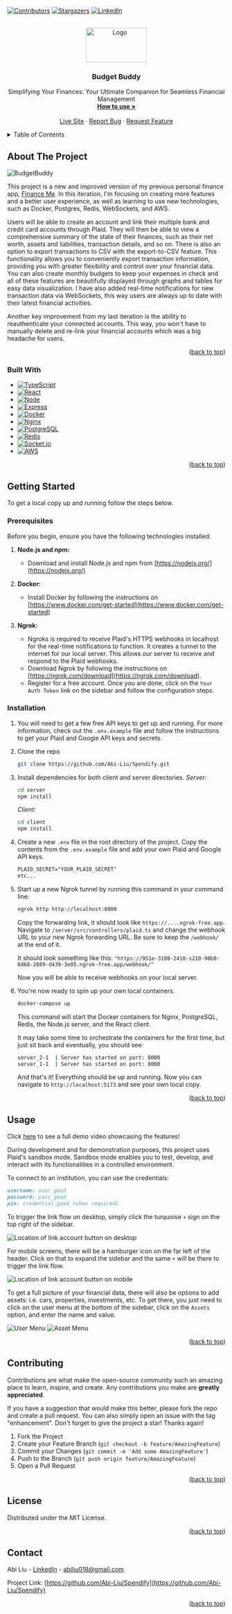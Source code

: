 <!-- Improved compatibility of back to top link: See: https://github.com/othneildrew/Best-README-Template/pull/73 -->

<a name="readme-top"></a>

<!--
*** Thanks for checking out the Best-README-Template. If you have a suggestion
*** that would make this better, please fork the repo and create a pull request
*** or simply open an issue with the tag "enhancement".
*** Don't forget to give the project a star!
*** Thanks again! Now go create something AMAZING! :D
-->

<!-- PROJECT SHIELDS -->
<!--
*** I'm using markdown "reference style" links for readability.
*** Reference links are enclosed in brackets [ ] instead of parentheses ( ).
*** See the bottom of this document for the declaration of the reference variables
*** for contributors-url, forks-url, etc. This is an optional, concise syntax you may use.
*** https://www.markdownguide.org/basic-syntax/#reference-style-links
-->

[![Contributors][contributors-shield]][contributors-url]
[![Stargazers][stars-shield]][stars-url]
[![LinkedIn][linkedin-shield]][linkedin-url]

<!-- PROJECT LOGO -->
<br />
<div align="center">
  <a href="https://github.com/Abi-Liu/Spendify">
    <img src="client/src/assets/FullLogo.png" alt="Logo" width="140" height="80">
  </a>

<h3 align="center">Budget Buddy</h3>

  <p align="center">
    Simplifying Your Finances: Your Ultimate Companion for Seamless Financial Management
    <br />
    <a href="#usage"><strong>How to use »</strong></a>
    <br />
    <br />
    <a href="https://www.bbapi.online">Live Site</a>
    ·
    <a href="https://github.com/Abi-Liu/Spendify/issues">Report Bug</a>
    ·
    <a href="https://github.com/Abi-Liu/Spendify/issues">Request Feature</a>
  </p>
</div>

<!-- TABLE OF CONTENTS -->
<details>
  <summary>Table of Contents</summary>
  <ol>
    <li>
      <a href="#about-the-project">About The Project</a>
      <ul>
        <li><a href="#built-with">Built With</a></li>
      </ul>
    </li>
    <li>
      <a href="#getting-started">Getting Started</a>
      <ul>
        <li><a href="#prerequisites">Prerequisites</a></li>
        <li><a href="#installation">Installation</a></li>
      </ul>
    </li>
    <li><a href="#usage">Usage</a></li>
    <li><a href="#contributing">Contributing</a></li>
    <li><a href="#license">License</a></li>
    <li><a href="#contact">Contact</a></li>
  </ol>
</details>

<!-- ABOUT THE PROJECT -->

## About The Project

![BudgetBuddy](demo/homepage.png)

This project is a new and improved version of my previous personal finance app, [Finance Me](https://github.com/Abi-Liu/Finance-Me). In this iteration, I'm focusing on creating more features and a better user experience, as well as learning to use new technologies, such as Docker, Postgres, Redis, WebSockets, and AWS.

Users will be able to create an account and link their multiple bank and credit card accounts through Plaid. They will then be able to view a comprehensive summary of the state of their finances, such as their net worth, assets and liabilities, transaction details, and so on. There is also an option to export transactions to CSV with the export-to-CSV feature. This functionality allows you to conveniently export transaction information, providing you with greater flexibility and control over your financial data. You can also create monthly budgets to keep your expenses in check and all of these features are beautifully displayed through graphs and tables for easy data visualization. I have also added real-time notifications for new transaction data via WebSockets, this way users are always up to date with their latest financial activities.

Another key improvement from my last iteration is the ability to reauthenticate your connected accounts. This way, you won't have to manually delete and re-link your financial accounts which was a big headache for users.

<p align="right">(<a href="#readme-top">back to top</a>)</p>

### Built With

- [![TypeScript][typescript]][typescript-url]
- [![React][React.js]][React-url]
- [![Node][node.js]][node-url]
- [![Express][express]][express-url]
- [![Docker][docker]][docker-url]
- [![Nginx][nginx]][nginx-url]
- [![PostgreSQL][postgres]][postgres-url]
- [![Redis][redis]][redis-url]
- [![Socket.io][socketio]][socketio-url]
- [![AWS][aws]][aws-url]

<p align="right">(<a href="#readme-top">back to top</a>)</p>

<!-- GETTING STARTED -->

## Getting Started

To get a local copy up and running follow the steps below.

### Prerequisites

Before you begin, ensure you have the following technologies installed:

1. **Node.js and npm:**
   - Download and install Node.js and npm from [https://nodejs.org/](https://nodejs.org/)

2. **Docker:**
   - Install Docker by following the instructions on [https://www.docker.com/get-started](https://www.docker.com/get-started)
  
3. **Ngrok:**
   - Ngroks is required to receive Plaid's HTTPS webhooks in localhost for the real-time notifications to function. It creates a tunnel to the internet for our local server. This allows our server to receive and respond to the Plaid webhooks. 
   - Download Ngrok by following the instructions on [https://ngrok.com/download](https://ngrok.com/download).
   - Register for a free account. Once you are done, click on the `Your Auth Token` link on the sidebar and follow the configuration steps.

### Installation

1. You will need to get a few free API keys to get up and running. For more information, check out the `.env.example` file and follow the instructions to get your Plaid and Google API keys and secrets.
2. Clone the repo
   ```sh
   git clone https://github.com/Abi-Liu/Spendify.git
   ```
3. Install dependencies for both client and server directories.
   _Server:_

   ```sh
   cd server
   npm install
   ```

   _Client:_

   ```sh
   cd client
   npm install
   ```

4. Create a new `.env` file in the root directory of the project. Copy the contents from the `.env.example` file and add your own Plaid and Google API keys.
   ```md
   PLAID_SECRET="YOUR_PLAID_SECRET"
   etc...
   ```
5. Start up a new Ngrok tunnel by running this command in your command line:
   ```sh
   ngrok http http://localhost:8000
   ```

   Copy the forwarding link, it should look like `https://....ngrok-free.app`. Navigate to `/server/src/controllers/plaid.ts` and change the webhook URL to your new Ngrok forwarding URL. Be sure to keep the `/webhook/` at the end of it.

   It should look something like this: `"https://951e-3100-2410-s210-90b0-6868-2889-d439-3e05.ngrok-free.app/webhook/"`

   Now you will be able to receive webhooks on your local server.
   
6. You're now ready to spin up your own local containers.

   ```sh
   docker-compose up
   ```

   This command will start the Docker containers for Nginx, PostgreSQL, Redis, the Node.js server, and the React client.

   It may take some time to orchestrate the containers for the first time, but just sit back and eventually, you should see:

   ```sh
   server_2-1  | Server has started on port: 8000
   server_1-1  | Server has started on port: 8000
   ```

   And that's it! Everything should be up and running. Now you can navigate to `http://localhost:5173` and see your own local copy.

<p align="right">(<a href="#readme-top">back to top</a>)</p>

<!-- USAGE EXAMPLES -->

## Usage

Click [here](https://www.loom.com/share/5703cbedc11b47c9a163cb9ad16c3d2d?sid=1dfb840e-bc00-4bf2-9732-ee4549e12e91) to see a full demo video showcasing the features!

During development and for demonstration purposes, this project uses Plaid's sandbox mode. Sandbox mode enables you to test, develop, and interact with its functionalities in a controlled environment.

To connect to an institution, you can use the credentials:

```md
username: user_good
password: pass_good
pin: credential_good (when required)
```

To trigger the link flow on desktop, simply click the turquoise `+` sign on the top right of the sidebar.

![Location of link account button on desktop](demo/link-account.png)

For mobile screens, there will be a hamburger icon on the far left of the header. Click on that to expand the sidebar and the same `+` will be there to trigger the link flow.

![Location of link account button on mobile](demo/mobile-link.png)

To get a full picture of your financial data, there will also be options to add assets: i.e. cars, properties, investments, etc. To get there, you just need to click on the user menu at the bottom of the sidebar, click on the `Assets` option, and enter the name and value.

![User Menu](demo/usermenu.png)
![Asset Menu](demo/assetmenu.png)
<p align="right">(<a href="#readme-top">back to top</a>)</p>

<!-- ROADMAP -->

<!-- ## Roadmap

- [ ] Feature 1
- [ ] Feature 2
- [ ] Feature 3
  - [ ] Nested Feature -->

<!-- See the [open issues](https://github.com/Abi-Liu/Spendify/issues) for a full list of proposed features (and known issues). -->

<!-- CONTRIBUTING -->

## Contributing

Contributions are what make the open-source community such an amazing place to learn, inspire, and create. Any contributions you make are **greatly appreciated**.

If you have a suggestion that would make this better, please fork the repo and create a pull request. You can also simply open an issue with the tag "enhancement".
Don't forget to give the project a star! Thanks again!

1. Fork the Project
2. Create your Feature Branch (`git checkout -b feature/AmazingFeature`)
3. Commit your Changes (`git commit -m 'Add some AmazingFeature'`)
4. Push to the Branch (`git push origin feature/AmazingFeature`)
5. Open a Pull Request

<p align="right">(<a href="#readme-top">back to top</a>)</p>

<!-- LICENSE -->

## License

Distributed under the MIT License.

<p align="right">(<a href="#readme-top">back to top</a>)</p>

<!-- CONTACT -->

## Contact

Abi Liu - [LinkedIn](https://www.linkedin.com/in/abiliu/) - abiliu018@gmail.com

Project Link: [https://github.com/Abi-Liu/Spendify](https://github.com/Abi-Liu/Spendify)

<p align="right">(<a href="#readme-top">back to top</a>)</p>

<!-- MARKDOWN LINKS & IMAGES -->
<!-- https://www.markdownguide.org/basic-syntax/#reference-style-links -->

[contributors-shield]: https://img.shields.io/github/contributors/Abi-Liu/Spendify.svg?style=for-the-badge
[contributors-url]: https://github.com/Abi-Liu/Spendify/graphs/contributors
[forks-shield]: https://img.shields.io/github/forks/Abi-Liu/Spendify.svg?style=for-the-badge
[forks-url]: https://github.com/Abi-Liu/Spendify/network/members
[stars-shield]: https://img.shields.io/github/stars/Abi-Liu/Spendify.svg?style=for-the-badge
[stars-url]: https://github.com/Abi-Liu/Spendify/stargazers
[issues-shield]: https://img.shields.io/github/issues/Abi-Liu/Spendify.svg?style=for-the-badge
[issues-url]: https://github.com/Abi-Liu/Spendify/issues
[license-shield]: https://img.shields.io/github/license/Abi-Liu/Spendify.svg?style=for-the-badge
[license-url]: https://github.com/Abi-Liu/Spendify/blob/master/LICENSE.txt
[linkedin-shield]: https://img.shields.io/badge/-LinkedIn-black.svg?style=for-the-badge&logo=linkedin&colorB=555
[linkedin-url]: https://linkedin.com/in/abiliu
[product-screenshot]: images/screenshot.png
[React.js]: https://img.shields.io/badge/React-20232A?style=for-the-badge&logo=react&logoColor=61DAFB
[React-url]: https://reactjs.org/
[node.js]: https://img.shields.io/badge/Node.js-43853D?style=for-the-badge&logo=node.js&logoColor=white
[node-url]: https://nodejs.org/en
[express]: https://img.shields.io/badge/Express.js-404D59?style=for-the-badge
[express-url]: https://expressjs.com/
[docker]: https://img.shields.io/badge/Docker-2CA5E0?style=for-the-badge&logo=docker&logoColor=white
[docker-url]: https://www.docker.com/
[postgres]: https://img.shields.io/badge/PostgreSQL-316192?style=for-the-badge&logo=postgresql&logoColor=white
[postgres-url]: https://www.postgresql.org/
[redis]: https://img.shields.io/badge/redis-%23DD0031.svg?&style=for-the-badge&logo=redis&logoColor=white
[redis-url]: https://redis.io/
[socketio]: https://img.shields.io/badge/Socket.io-010101?&style=for-the-badge&logo=Socket.io&logoColor=white
[socketio-url]: https://socket.io/
[aws]: https://img.shields.io/badge/Amazon_AWS-FF9900?style=for-the-badge&logo=amazonaws&logoColor=white
[aws-url]: https://aws.amazon.com/
[nginx]: https://img.shields.io/badge/Nginx-009639?style=for-the-badge&logo=nginx&logoColor=white
[nginx-url]: https://www.nginx.com/
[typescript]: https://img.shields.io/badge/TypeScript-007ACC?style=for-the-badge&logo=typescript&logoColor=white
[typescript-url]: https://www.typescriptlang.org/
